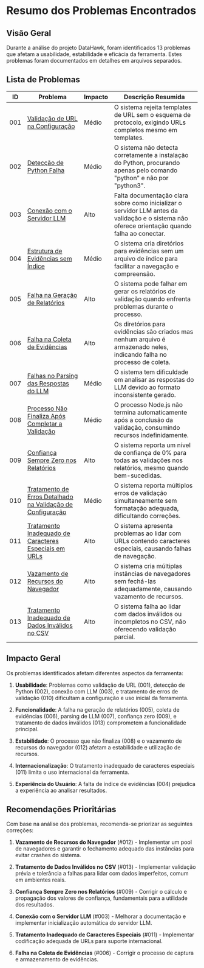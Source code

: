 # Resumo dos Problemas Encontrados

## Visão Geral
Durante a análise do projeto DataHawk, foram identificados 13 problemas que afetam a usabilidade, estabilidade e eficácia da ferramenta. Estes problemas foram documentados em detalhes em arquivos separados.

## Lista de Problemas

| ID | Problema | Impacto | Descrição Resumida |
|----|----------|---------|-------------------|
| 001 | [Validação de URL na Configuração](./001-config-validation-url.md) | Médio | O sistema rejeita templates de URL sem o esquema de protocolo, exigindo URLs completos mesmo em templates. |
| 002 | [Detecção de Python Falha](./002-python-dependency-check.md) | Médio | O sistema não detecta corretamente a instalação do Python, procurando apenas pelo comando "python" e não por "python3". |
| 003 | [Conexão com o Servidor LLM](./003-llm-server-connection.md) | Alto | Falta documentação clara sobre como inicializar o servidor LLM antes da validação e o sistema não oferece orientação quando falha ao conectar. |
| 004 | [Estrutura de Evidências sem Índice](./004-evidence-structure.md) | Médio | O sistema cria diretórios para evidências sem um arquivo de índice para facilitar a navegação e compreensão. |
| 005 | [Falha na Geração de Relatórios](./005-report-generation.md) | Alto | O sistema pode falhar em gerar os relatórios de validação quando enfrenta problemas durante o processo. |
| 006 | [Falha na Coleta de Evidências](./006-evidence-collection.md) | Alto | Os diretórios para evidências são criados mas nenhum arquivo é armazenado neles, indicando falha no processo de coleta. |
| 007 | [Falhas no Parsing das Respostas do LLM](./007-llm-parsing-issues.md) | Médio | O sistema tem dificuldade em analisar as respostas do LLM devido ao formato inconsistente gerado. |
| 008 | [Processo Não Finaliza Após Completar a Validação](./008-process-completion.md) | Médio | O processo Node.js não termina automaticamente após a conclusão da validação, consumindo recursos indefinidamente. |
| 009 | [Confiança Sempre Zero nos Relatórios](./009-confidence-always-zero.md) | Alto | O sistema reporta um nível de confiança de 0% para todas as validações nos relatórios, mesmo quando bem-sucedidas. |
| 010 | [Tratamento de Erros Detalhado na Validação de Configuração](./010-validation-error-handling.md) | Médio | O sistema reporta múltiplos erros de validação simultaneamente sem formatação adequada, dificultando correções. |
| 011 | [Tratamento Inadequado de Caracteres Especiais em URLs](./011-special-characters.md) | Alto | O sistema apresenta problemas ao lidar com URLs contendo caracteres especiais, causando falhas de navegação. |
| 012 | [Vazamento de Recursos do Navegador](./012-resource-leak.md) | Alto | O sistema cria múltiplas instâncias de navegadores sem fechá-las adequadamente, causando vazamento de recursos. |
| 013 | [Tratamento Inadequado de Dados Inválidos no CSV](./013-invalid-data-handling.md) | Alto | O sistema falha ao lidar com dados inválidos ou incompletos no CSV, não oferecendo validação parcial. |

## Impacto Geral

Os problemas identificados afetam diferentes aspectos da ferramenta:

1. **Usabilidade**: Problemas como validação de URL (001), detecção de Python (002), conexão com LLM (003), e tratamento de erros de validação (010) dificultam a configuração e uso inicial da ferramenta.

2. **Funcionalidade**: A falha na geração de relatórios (005), coleta de evidências (006), parsing de LLM (007), confiança zero (009), e tratamento de dados inválidos (013) comprometem a funcionalidade principal.

3. **Estabilidade**: O processo que não finaliza (008) e o vazamento de recursos do navegador (012) afetam a estabilidade e utilização de recursos.

4. **Internacionalização**: O tratamento inadequado de caracteres especiais (011) limita o uso internacional da ferramenta.

5. **Experiência do Usuário**: A falta de índice de evidências (004) prejudica a experiência ao analisar resultados.

## Recomendações Prioritárias

Com base na análise dos problemas, recomenda-se priorizar as seguintes correções:

1. **Vazamento de Recursos do Navegador** (#012) - Implementar um pool de navegadores e garantir o fechamento adequado das instâncias para evitar crashes do sistema.

2. **Tratamento de Dados Inválidos no CSV** (#013) - Implementar validação prévia e tolerância a falhas para lidar com dados imperfeitos, comum em ambientes reais.

3. **Confiança Sempre Zero nos Relatórios** (#009) - Corrigir o cálculo e propagação dos valores de confiança, fundamentais para a utilidade dos resultados.

4. **Conexão com o Servidor LLM** (#003) - Melhorar a documentação e implementar inicialização automática do servidor LLM.

5. **Tratamento Inadequado de Caracteres Especiais** (#011) - Implementar codificação adequada de URLs para suporte internacional.

6. **Falha na Coleta de Evidências** (#006) - Corrigir o processo de captura e armazenamento de evidências. 